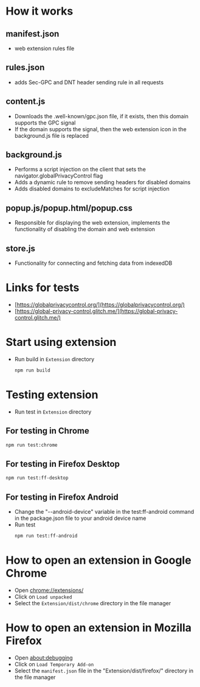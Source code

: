 # How it works

## manifest.json
  - web extension rules file

## rules.json
  - adds Sec-GPC and DNT header sending rule in all requests

## content.js

  - Downloads the .well-known/gpc.json file, if it exists, then this domain supports the GPC signal
  - If the domain supports the signal, then the web extension icon in the background.js file is replaced

## background.js
  - Performs a script injection on the client that sets the navigator.globalPrivacyControl flag
  - Adds a dynamic rule to remove sending headers for disabled domains
  - Adds disabled domains to excludeMatches for script injection

## popup.js/popup.html/popup.css
  - Responsible for displaying the web extension, implements the functionality of disabling the domain and web extension

## store.js
  - Functionality for connecting and fetching data from indexedDB

# Links for tests
  - [https://globalprivacycontrol.org/](https://globalprivacycontrol.org/)
  - [https://global-privacy-control.glitch.me/](https://global-privacy-control.glitch.me/)

# Start using extension
- Run build in `Extension` directory
  ```sh
  npm run build
  ```

# Testing extension
- Run test in `Extension` directory
## For testing in Chrome
  ```sh
  npm run test:chrome
  ```
## For testing in Firefox Desktop
  ```sh
  npm run test:ff-desktop
  ```
## For testing in Firefox Android
- Change the "--android-device" variable in the test:ff-android command in the package.json file to your android device name
- Run test
  ```sh
  npm run test:ff-android
  ```

# How to open an extension in Google Chrome
  - Open [chrome://extensions/](chrome://extensions/)
  - Click on `Load unpacked`
  - Select the `Extension/dist/chrome` directory in the file manager

# How to open an extension in Mozilla Firefox
  - Open [about:debugging](about:debugging)
  - Click on `Load Temporary Add-on`
  - Select the `manifest.json` file in the "Extension/dist/firefox/" directory in the file manager